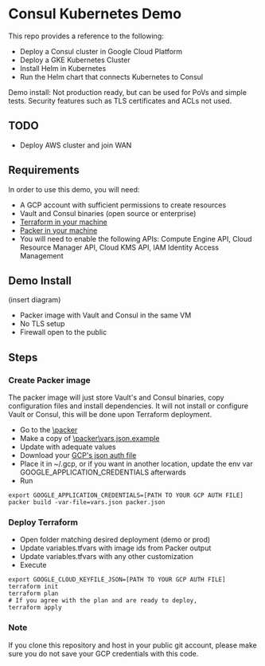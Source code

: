 # Consul Kubernetes Demo

This repo provides a reference to the following:
- Deploy a Consul cluster in Google Cloud Platform
- Deploy a GKE Kubernetes Cluster
- Install Helm in Kubernetes
- Run the Helm chart that connects Kubernetes to Consul

Demo install: Not production ready, but can be used for PoVs and simple tests. Security features such as TLS certificates and ACLs not used.

## TODO
- Deploy AWS cluster and join WAN

## Requirements
In order to use this demo, you will need:
- A GCP account with sufficient permissions to create resources
- Vault and Consul binaries (open source or enterprise)
- [Terraform in your machine](https://learn.hashicorp.com/terraform/getting-started/install.html)
- [Packer in your machine](https://www.packer.io/intro/getting-started/install.html)
- You will need to enable the following APIs: Compute Engine API, Cloud Resource Manager API, Cloud KMS API, IAM Identity Access Management

## Demo Install

(insert diagram)
- Packer image with Vault and Consul in the same VM
- No TLS setup
- Firewall open to the public

## Steps
### Create Packer image
The packer image will just store Vault's and Consul binaries, copy configuration files and install dependencies. It will not install or configure Vault or Consul, this will be done upon Terraform deployment.
- Go to the [\packer](\packer) 
- Make a copy of [\packer\vars.json.example](\packer\vars.json.example)
- Update with adequate values
- Download your [GCP's json auth file](https://cloud.google.com/video-intelligence/docs/common/auth)
- Place it in ~/.gcp, or if you want in another location, update the env var GOOGLE_APPLICATION_CREDENTIALS afterwards
- Run
```
export GOOGLE_APPLICATION_CREDENTIALS=[PATH TO YOUR GCP AUTH FILE]
packer build -var-file=vars.json packer.json
```

### Deploy Terraform
- Open folder matching desired deployment (demo or prod)
- Update variables.tfvars with image ids from Packer output
- Update variables.tfvars with any other customization
- Execute
```
export GOOGLE_CLOUD_KEYFILE_JSON=[PATH TO YOUR GCP AUTH FILE]
terraform init
terraform plan
# If you agree with the plan and are ready to deploy,
terraform apply
```

### Note
If you clone this repository and host in your public git account, please make sure you do not save your GCP credentials with this code.
